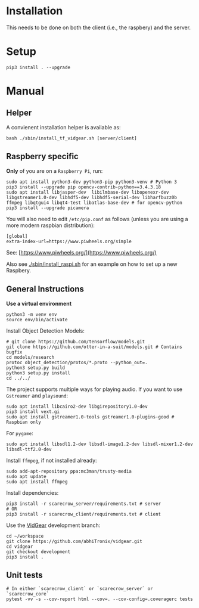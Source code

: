 # Installation
This needs to be done on both the client (i.e., the raspbery) and the server.

# Setup
```
pip3 install . --upgrade
```

# Manual
## Helper
A convienent installation helper is available as:
```
bash ./sbin/install_tf_vidgear.sh [server/client]
```

## Raspberry specific
**Only** of you are on a `Raspberry Pi`, run:
```
sudo apt install python3-dev python3-pip python3-venv # Python 3
pip3 install --upgrade pip opencv-contrib-python==3.4.3.18
sudo apt install libjasper-dev  libilmbase-dev libopenexr-dev libgstreamer1.0-dev libhdf5-dev libhdf5-serial-dev libharfbuzz0b ffmpeg libqtgui4 libqt4-test libatlas-base-dev # for opencv-python
pip3 install --upgrade picamera
```

You will also need to edit `/etc/pip.conf` as follows (unless you are using a more modern raspbian distribution):
```
[global]
extra-index-url=https://www.piwheels.org/simple
```

See: [https://www.piwheels.org/](https://www.piwheels.org/)

Also see [./sbin/install_raspi.sh](./sbin/install_raspi.sh) for an example on how to set up a new Raspbery.

## General Instructions

**Use a virtual environment**
```
python3 -m venv env
source env/bin/activate
```

Install Object Detection Models:
```
# git clone https://github.com/tensorflow/models.git
git clone https://github.com/otter-in-a-suit/models.git # Contains bugfix
cd models/research
protoc object_detection/protos/*.proto --python_out=.
python3 setup.py build 
python3 setup.py install 
cd ../../
```

The project supports multiple ways for playing audio. If you want to use `Gstreamer` and `playsound`:
```
sudo apt install libcairo2-dev libgirepository1.0-dev
pip3 install vext.gi
sudo apt install gstreamer1.0-tools gstreamer1.0-plugins-good # Raspbian only
```

For `pygame`:
```
sudo apt install libsdl1.2-dev libsdl-image1.2-dev libsdl-mixer1.2-dev libsdl-ttf2.0-dev
```

Install `ffmpeg`, if not installed already:
```
sudo add-apt-repository ppa:mc3man/trusty-media
sudo apt update
sudo apt install ffmpeg
```

Install dependencies:
```
pip3 install -r scarecrow_server/requirements.txt # server
# OR
pip3 install -r scarecrow_client/requirements.txt # client
```

Use the [VidGear](https://github.com/abhiTronix/vidgear.git) development branch:
```
cd ~/workspace
git clone https://github.com/abhiTronix/vidgear.git
cd vidgear
git checkout development
pip3 install .
```

## Unit tests
```
# In either `scarecrow_client` or `scarecrow_server` or `scarecrow_core`
pytest -vv -s --cov-report html --cov=. --cov-config=.coveragerc tests
```